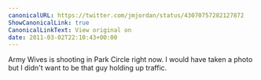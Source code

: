 ```yaml
---
canonicalURL: https://twitter.com/jmjordan/status/43070757282127872
ShowCanonicalLink: true
CanonicalLinkText: View original on
date: 2011-03-02T22:10:43+00:00
---
```

Army Wives is shooting in Park Circle right now. I would have taken a photo but I didn't want to be that guy holding up traffic.